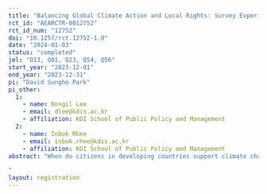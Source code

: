 ```yaml
---
title: "Balancing Global Climate Action and Local Rights: Survey Experimental Evidence on Public Support for Carbon Offsetting in Liberia"
rct_id: "AEARCTR-0012752"
rct_id_num: "12752"
doi: "10.1257/rct.12752-1.0"
date: "2024-01-03"
status: "completed"
jel: "O13, Q01, Q23, Q54, Q56"
start_year: "2023-12-01"
end_year: "2023-12-31"
pi: "David Sungho Park"
pi_other:
  1:
    - name: Dongil Lee
    - email: dlee@kdis.ac.kr
    - affiliation: KDI School of Public Policy and Management
  2:
    - name: Inbok Rhee
    - email: inbok.rhee@kdis.ac.kr
    - affiliation: KDI School of Public Policy and Management
abstract: "When do citizens in developing countries support climate change action, such as carbon offsetting? Carbon offsetting, aimed at achieving a net zero carbon footprint through investments in renewable energy, forest conservation, or reforestation, is endorsed by many international organizations and climate agreements. Previous research has primarily centered on the effectiveness of carbon offsetting, including potential “license to pollute” issues. However, there are growing concerns about how this pursuit of a “just energy” transition can hurt the most vulnerable among host country nationals by affecting the local livelihoods reliant on forest resources. Using an original survey experiment in Liberia, this study examines the conditions under which host country citizens support carbon offsetting projects. Our findings reveal a general lack of support for carbon offsetting, even when explicitly informed of its potential benefits. Notably, when information about violations of local property rights or doubts about project effectiveness is presented, opposition intensifies--particularly among individuals connected to forestry industries. Our study highlights the need for a more nuanced understanding of local perspectives in implementing global climate strategies.
"
layout: registration
---
```



